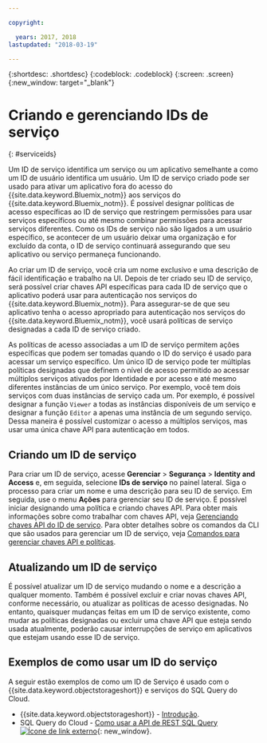 ```yaml
---

copyright:

  years: 2017, 2018
lastupdated: "2018-03-19"

---
```


{:shortdesc: .shortdesc}
{:codeblock: .codeblock}
{:screen: .screen}
{:new_window: target="_blank"}

# Criando e gerenciando IDs de serviço
{: #serviceids}

Um ID de serviço identifica um serviço ou um aplicativo semelhante a como um ID de usuário identifica um usuário. Um ID de serviço criado pode ser usado para ativar um aplicativo fora do acesso do {{site.data.keyword.Bluemix_notm}} aos serviços do {{site.data.keyword.Bluemix_notm}}. É possível designar políticas de acesso específicas ao ID de serviço que restringem permissões para usar serviços específicos ou até mesmo combinar permissões para acessar serviços diferentes. Como os IDs de serviço não são ligados a um usuário específico, se acontecer de um usuário deixar uma organização e for excluído da conta, o ID de serviço continuará assegurando que seu aplicativo ou serviço permaneça funcionando.

Ao criar um ID de serviço, você cria um nome exclusivo e uma descrição de fácil identificação e trabalho na UI. Depois de ter criado seu ID de serviço, será possível criar chaves API específicas para cada ID de serviço que o aplicativo poderá usar para autenticação nos serviços do {{site.data.keyword.Bluemix_notm}}. Para assegurar-se de que seu aplicativo tenha o acesso apropriado para autenticação nos serviços do {{site.data.keyword.Bluemix_notm}}, você usará políticas de serviço designadas a cada ID de serviço criado.

As políticas de acesso associadas a um ID de serviço permitem ações específicas que podem ser tomadas quando o ID do serviço é usado para acessar um serviço específico. Um único ID de serviço pode ter múltiplas políticas designadas que definem o nível de acesso permitido ao acessar múltiplos serviços ativados por Identidade e por acesso e até mesmo diferentes instâncias de um único serviço. Por exemplo, você tem dois serviços com duas instâncias de serviço cada um. Por exemplo, é possível designar a função `Viewer` a todas as instâncias disponíveis de um serviço e designar a função `Editor` a apenas uma instância de um segundo serviço. Dessa maneira é possível customizar o acesso a múltiplos serviços, mas usar uma única chave API para autenticação em todos.


## Criando um ID de serviço

Para criar um ID de serviço, acesse **Gerenciar** &gt; **Segurança** &gt; **Identity and Access** e, em seguida, selecione **IDs de serviço** no painel lateral. Siga o processo para criar um nome e uma descrição para seu ID de serviço. Em seguida, use o menu **Ações** para gerenciar seu ID de serviço. É possível iniciar designando uma política e criando chaves API. Para obter mais informações sobre como trabalhar com chaves API, veja [Gerenciando chaves API do ID de serviço](/docs/iam/serviceid_keys.html#serviceidapikeys). Para obter detalhes sobre os comandos da CLI que são usados para gerenciar um ID de serviço, veja [Comandos para gerenciar chaves API e políticas](/docs/cli/reference/bluemix_cli/bx_cli.html#bx_commands_iam).

## Atualizando um ID de serviço

É possível atualizar um ID de serviço mudando o nome e a descrição a qualquer momento. Também é possível excluir e criar novas chaves API, conforme necessário, ou atualizar as políticas de acesso designadas. No entanto, quaisquer mudanças feitas em um ID de serviço existente, como mudar as políticas designadas ou excluir uma chave API que esteja sendo usada atualmente, poderão causar interrupções de serviço em aplicativos que estejam usando esse ID de serviço.

## Exemplos de como usar um ID do serviço

A seguir estão exemplos de como um ID de Serviço é usado com o {{site.data.keyword.objectstorageshort}} e serviços do SQL Query do Cloud.

- {{site.data.keyword.objectstorageshort}} - [Introdução](/docs/services/cloud-object-storage/getting-started-cli.html#getting-started-cli-).
- SQL Query do Cloud - [Como usar a API de REST SQL Query![Ícone de link externo](../icons/launch-glyph.svg)](https://www.youtube.com/embed/s6S4AdJItHk?rel=0){: new_window}.
